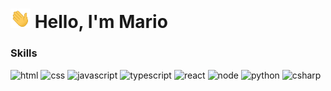 # <img src="https://github.com/SatYu26/SatYu26/raw/master/Assets/Hi.gif" alt="handwave" width="32"/> Hello, I'm Mario

### Skills
<img src="https://user-images.githubusercontent.com/95534180/151720587-570c5152-474a-49d3-8ea5-96a7221ae58d.png" alt="html" width="32"/> <img src="https://user-images.githubusercontent.com/95534180/151720575-1fc9a4d1-b778-404d-a301-4397a6d7581a.png" alt="css" width="32"/> <img src="https://camo.githubusercontent.com/01920dc8ff66bdb2cd3bbc4847b3f88c16b706a24a3e2ee8c22b51eace241460/68747470733a2f2f75706c6f61642e77696b696d656469612e6f72672f77696b6970656469612f636f6d6d6f6e732f7468756d622f392f39392f556e6f6666696369616c5f4a6176615363726970745f6c6f676f5f322e7376672f3132303070782d556e6f6666696369616c5f4a6176615363726970745f6c6f676f5f322e7376672e706e67" alt="javascript" width="32"/> <img src="https://upload.wikimedia.org/wikipedia/commons/thumb/4/4c/Typescript_logo_2020.svg/1200px-Typescript_logo_2020.svg.png" alt="typescript" width="32"/> <img src="https://upload.wikimedia.org/wikipedia/commons/thumb/a/a7/React-icon.svg/2300px-React-icon.svg.png" alt="react" width="32"/> <img src="https://upload.wikimedia.org/wikipedia/commons/thumb/d/d9/Node.js_logo.svg/1280px-Node.js_logo.svg.png" alt="node" height="32"/> <img src="https://camo.githubusercontent.com/06060cde705ac6498f76dc8dc0c657fcf4eecdaef6d25d2e07e72f0153233ac3/68747470733a2f2f73746f72652d696d616765732e732d6d6963726f736f66742e636f6d2f696d6167652f617070732e33373937322e31333531303739383838323834373233382e61616161373366312d306663352d343830622d383631392d3533386435363362303837612e34393435363762642d393137372d343335302d623135632d6639623832336362353038633f6d6f64653d7363616c6526713d393026683d33303026773d333030" alt="python" width="32"/> <img src="https://seeklogo.com/images/C/c-sharp-c-logo-02F17714BA-seeklogo.com.png" alt="csharp" width="32"/>

